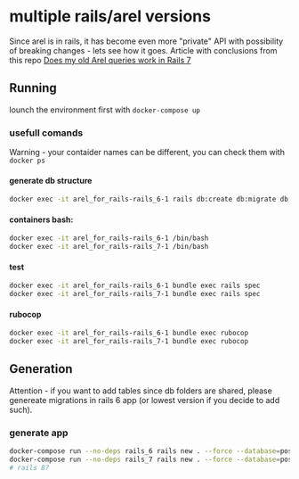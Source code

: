 # multiple rails/arel versions
Since arel is in rails, it has become even more "private" API with possibility of breaking changes - lets see how it goes.
Article with conclusions from this repo [Does my old Arel queries work in Rails 7](https://martinskruze.com/does_arel_work_in_rails_7)

## Running
lounch the environment first with `docker-compose up`

### usefull comands
Warning - your contaider names can be different, you can check them with `docker ps`

#### generate db structure
```bash
docker exec -it arel_for_rails-rails_6-1 rails db:create db:migrate db:seed
```

#### containers bash:
```bash
docker exec -it arel_for_rails-rails_6-1 /bin/bash
docker exec -it arel_for_rails-rails_7-1 /bin/bash
```
#### test
```bash
docker exec -it arel_for_rails-rails_6-1 bundle exec rails spec
docker exec -it arel_for_rails-rails_7-1 bundle exec rails spec
```

#### rubocop
```bash
docker exec -it arel_for_rails-rails_6-1 bundle exec rubocop
docker exec -it arel_for_rails-rails_7-1 bundle exec rubocop
```
## Generation
Attention - if you want to add tables since db folders are shared, please genereate migrations in rails 6 app (or lowest version if you decide to add such).

### generate app
```bash
docker-compose run --no-deps rails_6 rails new . --force --database=postgresql --api --skip-test
docker-compose run --no-deps rails_7 rails new . --force --database=postgresql --api --skip-test
# rails 8?
```
